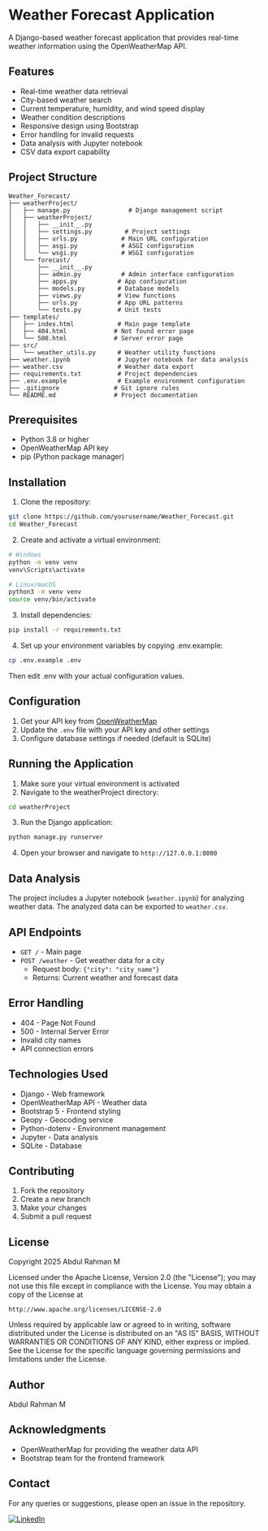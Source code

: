 # Weather Forecast Application

A Django-based weather forecast application that provides real-time weather information using the OpenWeatherMap API.

## Features

- Real-time weather data retrieval
- City-based weather search
- Current temperature, humidity, and wind speed display
- Weather condition descriptions
- Responsive design using Bootstrap
- Error handling for invalid requests
- Data analysis with Jupyter notebook
- CSV data export capability

## Project Structure

```
Weather_Forecast/
├── weatherProject/
│   ├── manage.py                # Django management script
│   ├── weatherProject/
│   │   ├── __init__.py
│   │   ├── settings.py         # Project settings
│   │   ├── urls.py            # Main URL configuration
│   │   ├── asgi.py            # ASGI configuration
│   │   └── wsgi.py            # WSGI configuration
│   └── forecast/
│       ├── __init__.py
│       ├── admin.py           # Admin interface configuration
│       ├── apps.py           # App configuration
│       ├── models.py         # Database models
│       ├── views.py          # View functions
│       ├── urls.py           # App URL patterns
│       └── tests.py          # Unit tests
├── templates/
│   ├── index.html            # Main page template
│   ├── 404.html             # Not found error page
│   └── 500.html             # Server error page
├── src/
│   └── weather_utils.py      # Weather utility functions
├── weather.ipynb             # Jupyter notebook for data analysis
├── weather.csv               # Weather data export
├── requirements.txt          # Project dependencies
├── .env.example              # Example environment configuration
├── .gitignore               # Git ignore rules
└── README.md                # Project documentation
```

## Prerequisites

- Python 3.8 or higher
- OpenWeatherMap API key
- pip (Python package manager)

## Installation

1. Clone the repository:
```bash
git clone https://github.com/yourusername/Weather_Forecast.git
cd Weather_Forecast
```

2. Create and activate a virtual environment:
```bash
# Windows
python -m venv venv
venv\Scripts\activate

# Linux/macOS
python3 -m venv venv
source venv/bin/activate
```

3. Install dependencies:
```bash
pip install -r requirements.txt
```

4. Set up your environment variables by copying .env.example:
```bash
cp .env.example .env
```
Then edit .env with your actual configuration values.

## Configuration

1. Get your API key from [OpenWeatherMap](https://openweathermap.org/api)
2. Update the `.env` file with your API key and other settings
3. Configure database settings if needed (default is SQLite)

## Running the Application

1. Make sure your virtual environment is activated
2. Navigate to the weatherProject directory:
```bash
cd weatherProject
```
3. Run the Django application:
```bash
python manage.py runserver
```
4. Open your browser and navigate to `http://127.0.0.1:8000`

## Data Analysis

The project includes a Jupyter notebook (`weather.ipynb`) for analyzing weather data. The analyzed data can be exported to `weather.csv`.

## API Endpoints

- `GET /` - Main page
- `POST /weather` - Get weather data for a city
  - Request body: `{"city": "city_name"}`
  - Returns: Current weather and forecast data

## Error Handling

- 404 - Page Not Found
- 500 - Internal Server Error
- Invalid city names
- API connection errors

## Technologies Used

- Django - Web framework
- OpenWeatherMap API - Weather data
- Bootstrap 5 - Frontend styling
- Geopy - Geocoding service
- Python-dotenv - Environment management
- Jupyter - Data analysis
- SQLite - Database

## Contributing

1. Fork the repository
2. Create a new branch
3. Make your changes
4. Submit a pull request

## License

Copyright 2025 Abdul Rahman M

Licensed under the Apache License, Version 2.0 (the "License");
you may not use this file except in compliance with the License.
You may obtain a copy of the License at

    http://www.apache.org/licenses/LICENSE-2.0

Unless required by applicable law or agreed to in writing, software
distributed under the License is distributed on an "AS IS" BASIS,
WITHOUT WARRANTIES OR CONDITIONS OF ANY KIND, either express or implied.
See the License for the specific language governing permissions and
limitations under the License.

## Author

Abdul Rahman M

## Acknowledgments

- OpenWeatherMap for providing the weather data API
- Bootstrap team for the frontend framework

## Contact

For any queries or suggestions, please open an issue in the repository.

[![LinkedIn](https://img.shields.io/badge/LinkedIn-Profile-blue)](https://www.linkedin.com/in/rahman141204)
